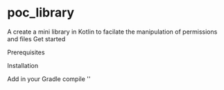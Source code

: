 # poc_library
A create a mini library in Kotlin to facilate the manipulation of permissions and files 
Get started

Prerequisites

Installation

Add in your Gradle
compile ''
